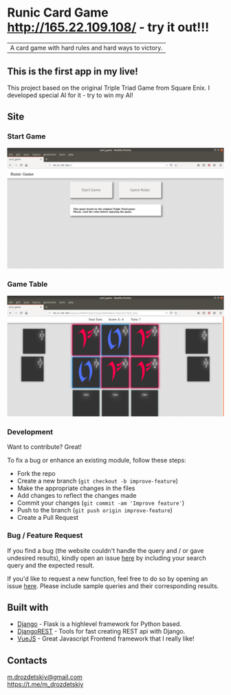 # Runic Card Game   http://165.22.109.108/ - try it out!!!
<table>
<tr>
<td>
  A card game with hard rules and hard ways to victory.
</td>
</tr>
</table>


## This is the first app in my live!
This project based on the original Triple Triad Game from Square Enix.
I developed special AI for it - try to win my AI!

## Site

### Start Game
![](https://github.com/Drozdetskiy/static_for_readme/blob/master/Screenshot%20from%202019-05-30%2012-12-09.png)
### Game Table
![](https://github.com/Drozdetskiy/static_for_readme/blob/master/Screenshot%20from%202019-05-30%2012-13-19.png)

### Development
Want to contribute? Great!

To fix a bug or enhance an existing module, follow these steps:

- Fork the repo
- Create a new branch (`git checkout -b improve-feature`)
- Make the appropriate changes in the files
- Add changes to reflect the changes made
- Commit your changes (`git commit -am 'Improve feature'`)
- Push to the branch (`git push origin improve-feature`)
- Create a Pull Request

### Bug / Feature Request

If you find a bug (the website couldn't handle the query and / or gave undesired results), kindly open an issue [here](https://github.com/Drozdetskiy/runic_game/issues/new) by including your search query and the expected result.

If you'd like to request a new function, feel free to do so by opening an issue [here](https://github.com/Drozdetskiy/runic_game/issues/new). Please include sample queries and their corresponding results.


## Built with

- [Django](https://www.djangoproject.com/) - Flask is a highlevel framework for Python based.
- [DjangoREST](https://www.django-rest-framework.org/) - Tools for fast creating REST api with Django.
- [VueJS](https://vuejs.org/) - Great Javascript Frontend framework that I really like!


## Contacts
m.drozdetskiy@gmail.com<br>
https://t.me/m_drozdetskiy
